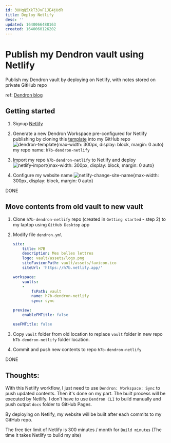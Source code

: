 ```yaml
---
id: 3UHqQ5XkT3JvF1JE4jUdR
title: Deploy Netlify
desc: ''
updated: 1640066488163
created: 1640060126202
---
```

# Publish my Dendron vault using Netlify

Publish my Dendron vault by deploying on Netlify, with notes stored on private GitHub repo

ref: [Dendron blog](https://blog.dendron.so/notes/7h7zZkjF4Yqz8XSrHS1je/)

## Getting started

1. Signup [Netlify](https://www.netlify.com/)

2. Generate a new Dendron Workspace pre-configured for Netlify publishing by cloning this [template](https://github.com/dendronhq/template.publish.netlify) into my GitHub repo
    ![dendron-template](https://org-dendron-public-assets.s3.amazonaws.com/images/github-create-workspace-netlify.gif){max-width: 300px, display: block, margin: 0 auto}
    my repo name: `h7b-dendron-netlify`

3. Import my repo `h7b-dendron-netlify` to Netlify and deploy
    ![netlify-import](https://org-dendron-public-assets.s3.amazonaws.com/images/netlify-import-git-repo.gif){max-width: 300px, display: block, margin: 0 auto}

4. Configure my website name
    ![netlify-change-site-name](https://org-dendron-public-assets.s3.amazonaws.com/images/netlify-change-site-name.gif){max-width: 300px, display: block, margin: 0 auto}

DONE

## Move contents from old vault to new vault

1. Clone `h7b-dendron-netlify` repo (created in `Getting started` - step 2) to my laptop using `GitHub Desktop` app

2. Modify file `dendron.yml`
    ```yaml
    site:
        title: H7B
        description: Mes belles lettres
        logo: vault/assets/logo.png
        siteFaviconPath: vault/assets/favicon.ico
        siteUrl: 'https://h7b.netlify.app/'
    ```
    ```yaml
    workspace:
        vaults:
        -
            fsPath: vault
            name: h7b-dendron-netlify
            sync: sync
    ```
    ```yaml
    preview:
        enableFMTitle: false
    ```
    ```yaml
    useFMTitle: false
    ```

3. Copy `vault` folder from old location to replace `vault` folder in new repo `h7b-dendron-netlify` folder location.

4. Commit and push new contents to repo `h7b-dendron-netlify`

DONE

## Thoughts:

With this Netlify workflow, I just need to use `Dendron: Workspace: Sync` to push updated contents. Then it's done on my part. The built process will be executed by Netlify. I don't have to use `Dendron CLI` to build manually and push output `docs` folder to GitHub Pages. 

By deploying on Netlify, my website will be built after each commits to my GitHub repo.

The free tier limit of Netlify is 300 minutes / month for `Build minutes` (The time it takes Netlify to build my site)